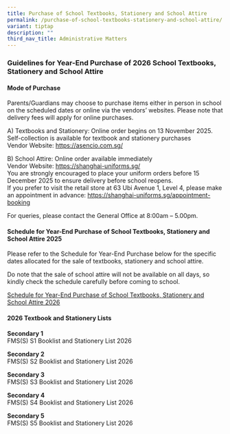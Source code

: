 ```yaml
---
title: Purchase of School Textbooks, Stationery and School Attire
permalink: /purchase-of-school-textbooks-stationery-and-school-attire/
variant: tiptap
description: ""
third_nav_title: Administrative Matters
---
```

<h3>Guidelines for Year-End Purchase of 2026 School Textbooks, Stationery and School Attire</h3>
<h4>Mode of Purchase</h4>
<p>Parents/Guardians may choose to purchase items either in person in school
on the scheduled dates or online via the vendors’ websites. Please note
that delivery fees will apply for online purchases.</p>
<p>A) Textbooks and Stationery: Online order begins on 13 November 2025.
<br>Self-collection is available for textbook and stationery purchases
<br>Vendor Website: <a href="https://asencio.com.sg/" rel="noopener noreferrer nofollow" target="_blank">https://asencio.com.sg/</a>
</p>
<p>B) School Attire: Online order available immediately
<br>Vendor Website: <a href="https://shanghai-uniforms.sg/" rel="noopener noreferrer nofollow" target="_blank">https://shanghai-uniforms.sg/</a> 
<br>You are strongly encouraged to place your uniform orders before 15 December
2025 to ensure delivery before school reopens.
<br>If you prefer to visit the retail store at 63 Ubi Avenue 1, Level 4, please
make an appointment in advance: <a href="https://shanghai-uniforms.sg/appointment-booking" rel="noopener noreferrer nofollow" target="_blank">https://shanghai-uniforms.sg/appointment-booking</a>
</p>
<p>For queries, please contact the General Office at 8:00am – 5.00pm.</p>
<h4>Schedule for Year-End Purchase of School Textbooks, Stationery and School Attire 2025</h4>
<p>Please refer to the Schedule for Year-End Purchase below for the specific
dates allocated for the sale of textbooks, stationery and school attire.</p>
<p>Do note that the sale of school attire will not be available on all days,
so kindly check the schedule carefully before coming to school.</p>
<p><a href="/files/Parents/Admin Matters/Schedule_for_Year_End_Purchase_of_School_Textbooks__Stationery_and_School_Attire_2026.pdf" rel="noopener nofollow" target="_blank">Schedule for Year-End Purchase of School Textbooks, Stationery and School Attire 2026</a>
</p>
<p></p>
<h4>2026 Textbook and Stationery Lists</h4>
<p><strong>Secondary 1</strong>
<br>FMS(S) S1 Booklist and Stationery List 2026</p>
<p><strong>Secondary 2</strong>
<br>FMS(S) S2 Booklist and Stationery List 2026</p>
<p><strong>Secondary 3</strong>
<br>FMS(S) S3 Booklist and Stationery List 2026</p>
<p><strong>Secondary 4</strong>
<br>FMS(S) S4 Booklist and Stationery List 2026</p>
<p><strong>Secondary 5</strong>
<br>FMS(S) S5 Booklist and Stationery List 2026</p>